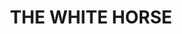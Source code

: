 ---
capo: 0
id: 0
lang: en-us
page: '206'
step: cat
subtitle: ''
tags: []
title: THE WHITE HORSE
---